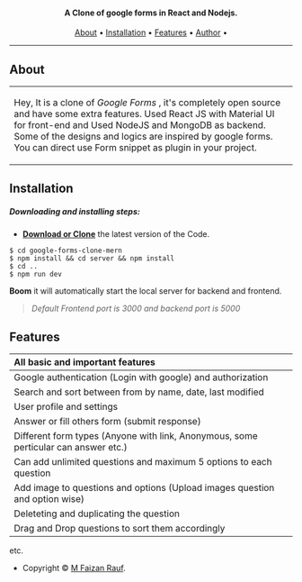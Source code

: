 <h4 align="center">A Clone of google forms in React and Nodejs.</h4>
      
<p align="center">
  <a href="#about">About</a> •
  <a href="#installation">Installation</a> •
  <a href="#features">Features</a> •
  <a href="#author">Author</a> •
</p>

---

## About

<table>
<tr>
<td>
  
Hey, It is a clone of _Google Forms_ , it's completely open source and have some extra features. Used React JS with Material UI for front-end and Used NodeJS and MongoDB as backend. Some of the designs and logics are inspired by google forms. You can direct use Form snippet as plugin in your project.

</td>
</tr>
</table>

## Installation

##### Downloading and installing steps:

- **[Download or Clone](https://github.com/rohitsaini1196/google-forms.git)** the latest version of the Code.

```console
$ cd google-forms-clone-mern
$ npm install && cd server && npm install
$ cd ..
$ npm run dev
```

**Boom** it will automatically start the local server for backend and frontend.

> _Default Frontend port is 3000 and backend port is 5000_

## Features

| All basic and important features                                                    |
| :---------------------------------------------------------------------------------- |
| Google authentication (Login with google) and authorization                         |
| Search and sort between from by name, date, last modified                           |
| User profile and settings                                                           |
| Answer or fill others form (submit response)                                        |
| Different form types (Anyone with link, Anonymous, some perticular can answer etc.) |
| Can add unlimited questions and maximum 5 options to each question                  |
| Add image to questions and options (Upload images question and option wise)         |
| Deleteting and duplicating the question                                             |
| Drag and Drop questions to sort them accordingly                                    |

etc.

- Copyright © [M Faizan Rauf](https://github.com/faizanrauf6/ "M Faizan Rauf").
